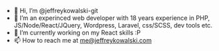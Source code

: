 - 👋 Hi, I’m @jeffreykowalski-git
- 👀 I’m an experinced web developer with 18 years experience in PHP, JS/Node/React/JQuery, Wordpress, Laravel, css/SCSS, dev tools etc.
- 🌱 I’m currently working on my React skills :P
- 📫 How to reach me at me@jeffreykowalski.com

<!---
jeffreykowalski-git/jeffreykowalski-git is a ✨ special ✨ repository because its `README.md` (this file) appears on your GitHub profile.
You can click the Preview link to take a look at your changes.
--->
